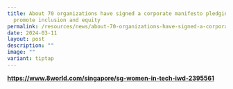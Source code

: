 ```yaml
---
title: About 70 organizations have signed a corporate manifesto pledging to
  promote inclusion and equity
permalink: /resources/news/about-70-organizations-have-signed-a-corporate-manifesto/
date: 2024-03-11
layout: post
description: ""
image: ""
variant: tiptap
---
```

<p><strong><a href="https://www.8world.com/singapore/sg-women-in-tech-iwd-2395561" rel="noopener noreferrer nofollow" target="_blank">https://www.8world.com/singapore/sg-women-in-tech-iwd-2395561</a></strong>
</p>